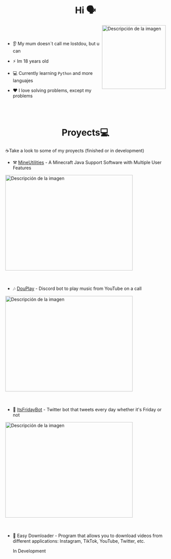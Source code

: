 <h1 align="center">Hi 🗣</h1>

<p>
  <img src="https://github.com/Lostdou/Lostdou/assets/161231229/f6b8cf6c-ce60-4c66-bbcf-2729ec5140aa" alt="Descripción de la imagen" align="right" width="200" height="200">
  <br>
  <br>
  
  - 👂 My mum doesn´t call me lostdou, but u can
  
  - ⚡ Im 18 years old
    
  - 💻 Currently learning ``Python`` and more languajes
  
  - ❤️ I love solving problems, except my problems
</p>
<br>
<br>
<h1 align="center">Proyects💻</h1>

<p>
  ☕Take a look to some of my proyects (finished or in development) <br>
  
  - ⚒ [MineUtilities](https://github.com/Lostdou/MineUtilities) - A Minecraft Java Support Software with Multiple User Features
    
  <img src="https://github.com/Lostdou/Lostdou/assets/161231229/e90a09e9-5d59-4bd6-a585-e72435a8a6e0" alt="Descripción de la imagen" align="center" width="400" height="300"> <br>
  <br>
  <br>

 - 🎶 [DouPlay](https://github.com/Lostdou/DouPlay) - Discord bot to play music from YouTube on a call

  <img src="https://github.com/user-attachments/assets/b47265b2-dd78-467d-a298-f24ea5fee758" alt="Descripción de la imagen" align="center" width="400" height="300"> <br>
  <br>
  <br>

  - 🤖 [ItsFridayBot](https://github.com/Dou-Community-S-A/Its_Friday_Bot) - Twitter bot that tweets every day whether it's Friday or not

  <img src="https://github.com/Lostdou/Lostdou/assets/161231229/ea8f9854-2ef8-4159-a47e-38127fa5709d" alt="Descripción de la imagen" align="center" width="400" height="300">
  <br>
  <br>
  <br>

 
  
  - 🚀 Easy Downloader - Program that allows you to download videos from different applications: Instagram, TikTok, YouTube, Twitter, etc.

    In Development
  
</p>

